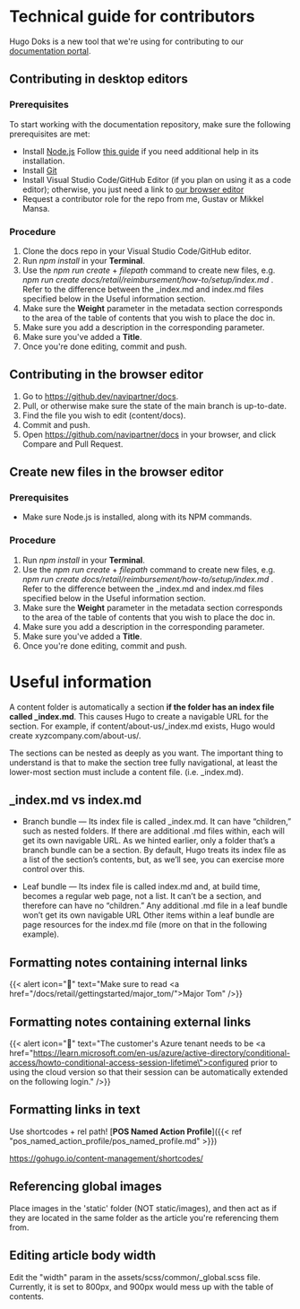 # Technical guide for contributors

Hugo Doks is a new tool that we're using for contributing to our [documentation portal](https://docs.navipartner.com/).

## Contributing in desktop editors

### Prerequisites

To start working with the documentation repository, make sure the following prerequisites are met:

- Install [Node.js](https://nodejs.org/en)
   Follow [this guide](https://phoenixnap.com/kb/install-node-js-npm-on-windows) if you need additional help in its installation.
- Install [Git](https://git-scm.com/)
- Install Visual Studio Code/GitHub Editor (if you plan on using it as a code editor); otherwise, you just need a link to [our browser editor](https://github.dev/navipartner/docs)
- Request a contributor role for the repo from me, Gustav or Mikkel Mansa.

### Procedure

1. Clone the docs repo in your Visual Studio Code/GitHub editor.
2. Run _npm install_ in your **Terminal**.
3. Use the _npm run create_ + _filepath_ command to create new files, e.g. _npm run create docs/retail/reimbursement/how-to/setup/index.md_ .
   Refer to the difference between the _index.md and index.md files specified below in the Useful information section.
5. Make sure the **Weight** parameter in the metadata section corresponds to the area of the table of contents that you wish to place the doc in.
6. Make sure you add a description in the corresponding parameter.
7. Make sure you've added a **Title**.
8. Once you're done editing, commit and push.



## Contributing in the browser editor

1. Go to https://github.dev/navipartner/docs.
2. Pull, or otherwise make sure the state of the main branch is up-to-date.
3. Find the file you wish to edit (content/docs).
4. Commit and push.
5. Open https://github.com/navipartner/docs in your browser, and click Compare and Pull Request.

## Create new files in the browser editor

### Prerequisites

- Make sure Node.js is installed, along with its NPM commands.

### Procedure

1. Run _npm install_ in your **Terminal**.
2. Use the _npm run create_ + _filepath_ command to create new files, e.g. _npm run create docs/retail/reimbursement/how-to/setup/index.md_ .
   Refer to the difference between the _index.md and index.md files specified below in the Useful information section.
3. Make sure the **Weight** parameter in the metadata section corresponds to the area of the table of contents that you wish to place the doc in.
4. Make sure you add a description in the corresponding parameter.
5. Make sure you've added a **Title**.
6. Once you're done editing, commit and push.

# Useful information

A content folder is automatically a section **if the folder has an index file called _index.md**. This causes Hugo to create a navigable URL for the section. For example, if content/about-us/_index.md exists, Hugo would create xyzcompany.com/about-us/.

The sections can be nested as deeply as you want. The important thing to understand is that to make the section tree fully navigational, at least the lower-most section must include a content file. (i.e. _index.md).

## _index.md vs index.md

- Branch bundle — Its index file is called _index.md. It can have “children,” such as nested folders. If there are additional .md files within, each will get its own navigable URL. As we hinted earlier, only a folder that’s a branch bundle can be a section. By default, Hugo treats its index file as a list of the section’s contents, but, as we’ll see, you can exercise more control over this.

- Leaf bundle — Its index file is called index.md and, at build time, becomes a regular web page, not a list. It can’t be a section, and therefore can have no “children.” Any additional .md file in a leaf bundle won’t get its own navigable URL Other items within a leaf bundle are page resources for the index.md file (more on that in the following example).


## Formatting notes containing internal links

{{< alert icon="📝" text="Make sure to read <a href=\"/docs/retail/gettingstarted/major_tom/\">Major Tom</a>" />}}

## Formatting notes containing external links

   {{< alert icon="📝" text="The customer's Azure tenant needs to be <a href=\"https://learn.microsoft.com/en-us/azure/active-directory/conditional-access/howto-conditional-access-session-lifetime\">configured</a> prior to using the cloud version so that their session can be automatically extended on the following login." />}}

## Formatting links in text

Use shortcodes + rel path!
[**POS Named Action Profile**]({{< ref "pos_named_action_profile/pos_named_profile.md" >}}) 

https://gohugo.io/content-management/shortcodes/

## Referencing global images

Place images in the 'static' folder (NOT static/images), and then act as if they are located in the same folder as the article you're referencing them from.

## Editing article body width

Edit the "width" param in the assets/scss/common/_global.scss file. Currently, it is set to 800px, and 900px would mess up with the table of contents.
